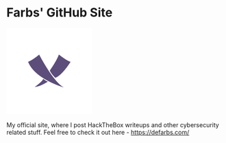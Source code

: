 # Farbs' GitHub Site
<img alt="Farbs Logo" src="/assets/img/index-logo/farbs-logo-200x200.png"> 

My official site, where I post HackTheBox writeups and other cybersecurity related stuff.
Feel free to check it out here - https://defarbs.com/
